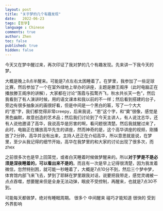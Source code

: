 ```yaml
---
layout: post
title: "关于梦的几个有趣发现"
date:   2022-06-23
tags: [哲学]
language : Chinese
comments: true
author: Zhen
toc: false
published: true
hidden: false
---
```

今天又在梦中醒过来，再次印证了我对梦的几个有趣发现。先来讲一下我今天的梦。

大概是晚上8点半醒来。可能是7点左右太困睡着了。在梦里，我参加了一些足球比赛，然后参加了一个在室外绿地上举办的讲座，主题是滕王阁序（此时电脑正在播放滕王阁序的讲解），大家都在讨论“落霞与孤鹜齐飞，秋水共长天一色”，然后我看到了有人演讲时候，用的语文课本和我以前的不一样；然后看到搭建的台子，旁边有很多抽象派的画很好看，但是中间是一个黑白的匾，写了一个大大的“恩”字，我们都觉得非常creepy，后来我说，“恩”这个字，和“奠”很像，感觉是黑色幽默，故意创造的艺术品；然后我们讨论到了今天主讲人，有人说沈志华，还有人说他邀请了高华，我说高华是厉害的啊，看问题很清楚。然后我就醒过来了，此时，电脑正在播放高华先生的讲座，然而神奇的是，这个高华讲座的视频，刚播放了2分钟，高华并没有出来，主持人还正在介绍高华，所以意思就是说，在梦里，至少从我记得的细节开始，高华在我梦里的和大家的讨论出现了很多次，而zhex


之前很多次也是早上回笼觉，或者白天睡着时候做梦醒来的。所以**对于梦是不是必须是深夜睡着的，可以看出来不是的**。而且有一次是早上记得很清楚，因为我发着微信，忽然特别困，就可能一秒睡着了，大概是7点10分不到，然后三个梦中梦，体育馆内部飞来飞去，梦到了耶稣在梦里跟我对话，说要把我带走，感觉灵魂被一点点吞噬，想要醒来但是全身无法动弹，眼皮不受控制，再醒来，也就是7点30不到。


可能每天都做梦。绝对有睡眠周期。
很多个 中间醒来 碰巧才能知道
很快的
受到外界影响
<!--stackedit_data:
eyJoaXN0b3J5IjpbMTEwMjYzNDI4M119
-->